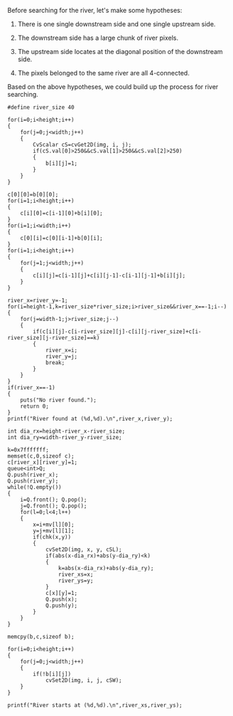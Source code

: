 Before searching for the river, let's make some hypotheses:

1. There is one single downstream side and one single upstream side.

2. The downstream side has a large chunk of river pixels.

3. The upstream side locates at the diagonal position of the downstream side.

4. The pixels belonged to the same river are all 4-connected.

Based on the above hypotheses, we could build up the process for river searching.

```
#define river_size 40

for(i=0;i<height;i++)
{
    for(j=0;j<width;j++)
    {
        CvScalar cS=cvGet2D(img, i, j);
        if(cS.val[0]>250&&cS.val[1]>250&&cS.val[2]>250)
        {
            b[i][j]=1;
        }
    }
}

c[0][0]=b[0][0];
for(i=1;i<height;i++)
{
    c[i][0]=c[i-1][0]+b[i][0];
}
for(i=1;i<width;i++)
{
    c[0][i]=c[0][i-1]+b[0][i];
}
for(i=1;i<height;i++)
{
    for(j=1;j<width;j++)
    {
        c[i][j]=c[i-1][j]+c[i][j-1]-c[i-1][j-1]+b[i][j];
    }
}

river_x=river_y=-1;
for(i=height-1,k=river_size*river_size;i>river_size&&river_x==-1;i--)
{
    for(j=width-1;j>river_size;j--)
    {
        if(c[i][j]-c[i-river_size][j]-c[i][j-river_size]+c[i-river_size][j-river_size]==k)
        {
            river_x=i;
            river_y=j;
            break;
        }
    }
}
if(river_x==-1)
{
    puts("No river found.");
    return 0;
}
printf("River found at (%d,%d).\n",river_x,river_y);

int dia_rx=height-river_x-river_size;
int dia_ry=width-river_y-river_size;

k=0x7fffffff;
memset(c,0,sizeof c);
c[river_x][river_y]=1;
queue<int>Q;
Q.push(river_x);
Q.push(river_y);
while(!Q.empty())
{
    i=Q.front(); Q.pop();
    j=Q.front(); Q.pop();
    for(l=0;l<4;l++)
    {
        x=i+mv[l][0];
        y=j+mv[l][1];
        if(chk(x,y))
        {
            cvSet2D(img, x, y, cSL);
            if(abs(x-dia_rx)+abs(y-dia_ry)<k)
            {
                k=abs(x-dia_rx)+abs(y-dia_ry);
                river_xs=x;
                river_ys=y;
            }
            c[x][y]=1;
            Q.push(x);
            Q.push(y);
        }
    }
}

memcpy(b,c,sizeof b);

for(i=0;i<height;i++)
{
    for(j=0;j<width;j++)
    {
        if(!b[i][j])
            cvSet2D(img, i, j, cSW);
    }
}

printf("River starts at (%d,%d).\n",river_xs,river_ys);
```
